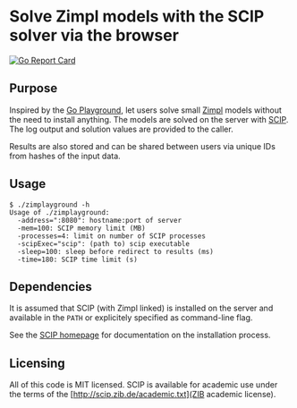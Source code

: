 # Solve Zimpl models with the SCIP solver via the browser

[![Go Report Card](https://goreportcard.com/badge/github.com/leethargo/zimplayground)](https://goreportcard.com/report/github.com/leethargo/zimplayground)

## Purpose
Inspired by the [Go Playground](https://play.golang.org/), let users solve small
[Zimpl](http://zimpl.zib.de/) models without the need to install anything. The
models are solved on the server with [SCIP](http://scip.zib.de/). The log output
and solution values are provided to the caller.

Results are also stored and can be shared between users via unique IDs
from hashes of the input data.

## Usage
```
$ ./zimplayground -h
Usage of ./zimplayground:
  -address=":8080": hostname:port of server
  -mem=100: SCIP memory limit (MB)
  -processes=4: limit on number of SCIP processes
  -scipExec="scip": (path to) scip executable
  -sleep=100: sleep before redirect to results (ms)
  -time=180: SCIP time limit (s)
```

## Dependencies
It is assumed that SCIP (with Zimpl linked) is installed on the server and
available in the `PATH` or explicitely specified as command-line flag.

See the [SCIP homepage](http://scip.zib.de) for documentation on the
installation process.

## Licensing
All of this code is MIT licensed. SCIP is available for academic use under the
terms of the [http://scip.zib.de/academic.txt](ZIB academic license).

